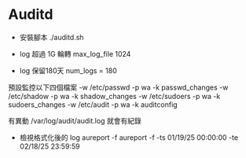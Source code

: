 
# Auditd
* 安裝腳本
./auditd.sh

* log 超過 1G 輪轉
max_log_file 1024

* log 保留180天
num_logs = 180

預設監控以下四個檔案
-w /etc/passwd -p wa -k passwd_changes
-w /etc/shadow -p wa -k shadow_changes
-w /etc/sudoers -p wa -k sudoers_changes
-w /etc/audit -p wa -k auditconfig

有異動 /var/log/audit/audit.log 就會有紀錄

* 檢視格式化後的 log
aureport -f
aureport -f -ts 01/19/25 00:00:00 -te 02/18/25 23:59:59


